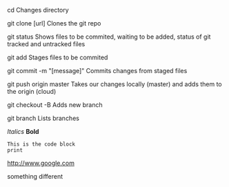 cd
Changes directory

git clone [url]
Clones the git repo

git status
Shows files to be commited, waiting to be added, status of git tracked and untracked files

git add
Stages files to be commited

git commit -m "[message]"
Commits changes from staged files

git push origin master
Takes our changes locally (master) and adds them to the origin (cloud)

git checkout -B
Adds new branch

git branch
Lists branches

*Italics*
**Bold**

    This is the code block
    print


<http://www.google.com>

something different